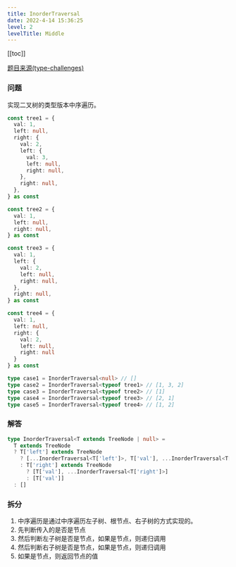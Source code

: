 ```yaml
---
title: InorderTraversal
date: 2022-4-14 15:36:25
level: 2
levelTitle: Middle
---
```


[[toc]]

[题目来源(type-challenges)](https://github.com/type-challenges/type-challenges/blob/master/questions/3376-medium-inordertraversal/README.md)

### 问题

实现二叉树的类型版本中序遍历。

```typescript
const tree1 = {
  val: 1,
  left: null,
  right: {
    val: 2,
    left: {
      val: 3,
      left: null,
      right: null,
    },
    right: null,
  },
} as const

const tree2 = {
  val: 1,
  left: null,
  right: null,
} as const

const tree3 = {
  val: 1,
  left: {
    val: 2,
    left: null,
    right: null,
  },
  right: null,
} as const

const tree4 = {
  val: 1,
  left: null,
  right: {
    val: 2,
    left: null,
    right: null
  }
} as const

type case1 = InorderTraversal<null> // []
type case2 = InorderTraversal<typeof tree1> // [1, 3, 2]
type case3 = InorderTraversal<typeof tree2> // [1]
type case4 = InorderTraversal<typeof tree3> // [2, 1]
type case5 = InorderTraversal<typeof tree4> // [1, 2]
```

### 解答

```typescript
type InorderTraversal<T extends TreeNode | null> =
  T extends TreeNode
  ? T['left'] extends TreeNode
    ? [...InorderTraversal<T['left']>, T['val'], ...InorderTraversal<T['right']> ]
    : T['right'] extends TreeNode
      ? [T['val'], ...InorderTraversal<T['right']>]
      : [T['val']]
  : [] 
```

### 拆分
1. 中序遍历是通过中序遍历左子树、根节点、右子树的方式实现的。
2. 先判断传入的是否是节点
3. 然后判断左子树是否是节点，如果是节点，则递归调用
4. 然后判断右子树是否是节点，如果是节点，则递归调用
5. 如果是节点，则返回节点的值
